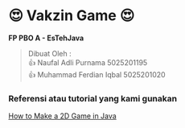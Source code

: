 # :heart_eyes: Vakzin Game :heart_eyes:
**FP PBO A - EsTehJava**

> Dibuat Oleh : <br>
 :+1: Naufal Adli Purnama    5025201195 <br>
 :+1: Muhammad Ferdian Iqbal 5025201020
 
 ### Referensi atau tutorial yang kami gunakan
 [How to Make a 2D Game in Java](https://www.youtube.com/playlist?list=PL_QPQmz5C6WUF-pOQDsbsKbaBZqXj4qSq)
